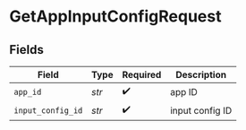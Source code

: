 # GetAppInputConfigRequest


## Fields

| Field              | Type               | Required           | Description        |
| ------------------ | ------------------ | ------------------ | ------------------ |
| `app_id`           | *str*              | :heavy_check_mark: | app ID             |
| `input_config_id`  | *str*              | :heavy_check_mark: | input config ID    |